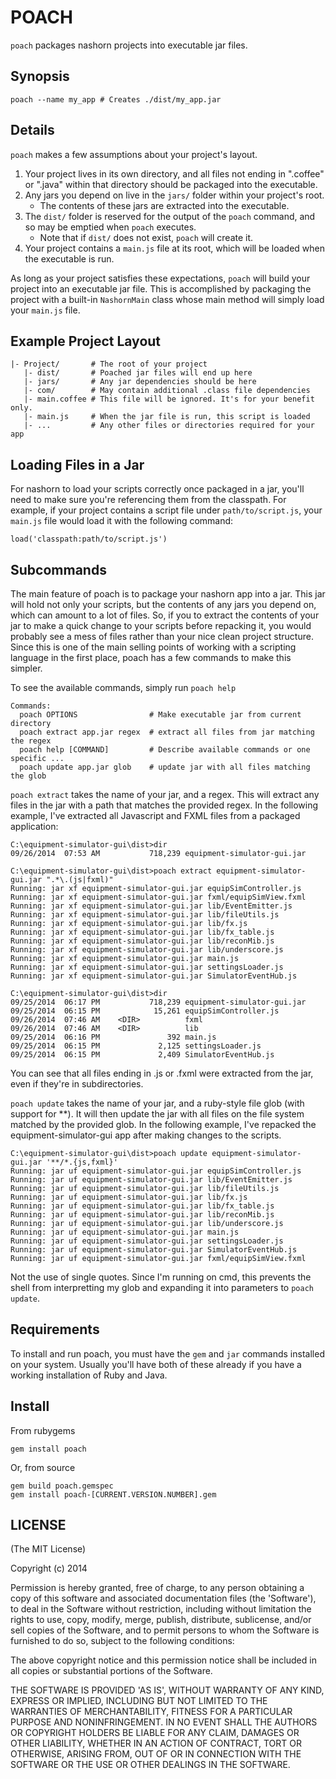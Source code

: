 POACH
=====

`poach` packages nashorn projects into executable jar files.

Synopsis
--------

```
poach --name my_app # Creates ./dist/my_app.jar
```


Details
-------

`poach` makes a few assumptions about your project's layout.

1. Your project lives in its own directory, and all files not ending in ".coffee"
   or ".java" within that directory should be packaged into the executable.
2. Any jars you depend on live in the `jars/` folder within your project's root.
   * The contents of these jars are extracted into the executable.
3. The `dist/` folder is reserved for the output of the `poach` command, and so may
   be emptied when `poach` executes.
   * Note that if `dist/` does not exist, `poach` will create it.
4. Your project contains a `main.js` file at its root, which will be loaded when
   the executable is run.
   
As long as your project satisfies these expectations, `poach` will build your
project into an executable jar file. This is accomplished by packaging the project
with a built-in `NashornMain` class whose main method will simply load your `main.js` file.

Example Project Layout
----------------------

```
|- Project/       # The root of your project
   |- dist/       # Poached jar files will end up here
   |- jars/       # Any jar dependencies should be here
   |- com/        # May contain additional .class file dependencies
   |- main.coffee # This file will be ignored. It's for your benefit only.
   |- main.js     # When the jar file is run, this script is loaded
   |- ...         # Any other files or directories required for your app
```

Loading Files in a Jar
----------------------

For nashorn to load your scripts correctly once packaged in a jar, you'll need
to make sure you're referencing them from the classpath. For example, if your project
contains a script file under `path/to/script.js`, your `main.js` file would load it with
the following command:

`load('classpath:path/to/script.js')`

Subcommands
-----------

The main feature of poach is to package your nashorn app into a jar. This jar will hold not only your scripts, but the contents of any jars you depend on, which can amount to a lot of files. So, if you to extract the contents of your jar to make a quick change to your scripts before repacking it, you would probably see a mess of files rather than your nice clean project structure. Since this is one of the main selling points of working with a scripting language in the first place, poach has a few commands to make this simpler.

To see the available commands, simply run `poach help`

```
Commands:
  poach OPTIONS                # Make executable jar from current directory
  poach extract app.jar regex  # extract all files from jar matching the regex
  poach help [COMMAND]         # Describe available commands or one specific ...
  poach update app.jar glob    # update jar with all files matching the glob
```

`poach extract` takes the name of your jar, and a regex. This will extract any files in the jar with a path that matches the provided regex. In the following example, I've extracted all Javascript and FXML files from a packaged application:

```
C:\equipment-simulator-gui\dist>dir
09/26/2014  07:53 AM           718,239 equipment-simulator-gui.jar
               
C:\equipment-simulator-gui\dist>poach extract equipment-simulator-gui.jar ".*\.(js|fxml)"
Running: jar xf equipment-simulator-gui.jar equipSimController.js
Running: jar xf equipment-simulator-gui.jar fxml/equipSimView.fxml
Running: jar xf equipment-simulator-gui.jar lib/EventEmitter.js
Running: jar xf equipment-simulator-gui.jar lib/fileUtils.js
Running: jar xf equipment-simulator-gui.jar lib/fx.js
Running: jar xf equipment-simulator-gui.jar lib/fx_table.js
Running: jar xf equipment-simulator-gui.jar lib/reconMib.js
Running: jar xf equipment-simulator-gui.jar lib/underscore.js
Running: jar xf equipment-simulator-gui.jar main.js
Running: jar xf equipment-simulator-gui.jar settingsLoader.js
Running: jar xf equipment-simulator-gui.jar SimulatorEventHub.js

C:\equipment-simulator-gui\dist>dir
09/25/2014  06:17 PM           718,239 equipment-simulator-gui.jar
09/25/2014  06:15 PM            15,261 equipSimController.js
09/26/2014  07:46 AM    <DIR>          fxml
09/26/2014  07:46 AM    <DIR>          lib
09/25/2014  06:16 PM               392 main.js
09/25/2014  06:15 PM             2,125 settingsLoader.js
09/25/2014  06:15 PM             2,409 SimulatorEventHub.js
```

You can see that all files ending in .js or .fxml were extracted from the jar, even if they're in subdirectories.

`poach update` takes the name of your jar, and a ruby-style file glob (with support for **). It will then update the jar with all files on the file system matched by the provided glob. In the following example, I've repacked the equipment-simulator-gui app after making changes to the scripts.

```
C:\equipment-simulator-gui\dist>poach update equipment-simulator-gui.jar '**/*.{js,fxml}'
Running: jar uf equipment-simulator-gui.jar equipSimController.js
Running: jar uf equipment-simulator-gui.jar lib/EventEmitter.js
Running: jar uf equipment-simulator-gui.jar lib/fileUtils.js
Running: jar uf equipment-simulator-gui.jar lib/fx.js
Running: jar uf equipment-simulator-gui.jar lib/fx_table.js
Running: jar uf equipment-simulator-gui.jar lib/reconMib.js
Running: jar uf equipment-simulator-gui.jar lib/underscore.js
Running: jar uf equipment-simulator-gui.jar main.js
Running: jar uf equipment-simulator-gui.jar settingsLoader.js
Running: jar uf equipment-simulator-gui.jar SimulatorEventHub.js
Running: jar uf equipment-simulator-gui.jar fxml/equipSimView.fxml
```

Not the use of single quotes. Since I'm running on cmd, this prevents the shell from interpretting my glob and expanding it into parameters to `poach update`.

Requirements
------------

To install and run poach, you must have the `gem` and `jar` commands installed on your system. Usually you'll have both of these already if you have a working installation of Ruby and Java.

Install
-------

From rubygems

```
gem install poach
```

Or, from source

```
gem build poach.gemspec
gem install poach-[CURRENT.VERSION.NUMBER].gem
```

LICENSE
-------

(The MIT License)

Copyright (c) 2014

Permission is hereby granted, free of charge, to any person obtaining
a copy of this software and associated documentation files (the
'Software'), to deal in the Software without restriction, including
without limitation the rights to use, copy, modify, merge, publish,
distribute, sublicense, and/or sell copies of the Software, and to
permit persons to whom the Software is furnished to do so, subject to
the following conditions:

The above copyright notice and this permission notice shall be
included in all copies or substantial portions of the Software.

THE SOFTWARE IS PROVIDED 'AS IS', WITHOUT WARRANTY OF ANY KIND,
EXPRESS OR IMPLIED, INCLUDING BUT NOT LIMITED TO THE WARRANTIES OF
MERCHANTABILITY, FITNESS FOR A PARTICULAR PURPOSE AND NONINFRINGEMENT.
IN NO EVENT SHALL THE AUTHORS OR COPYRIGHT HOLDERS BE LIABLE FOR ANY
CLAIM, DAMAGES OR OTHER LIABILITY, WHETHER IN AN ACTION OF CONTRACT,
TORT OR OTHERWISE, ARISING FROM, OUT OF OR IN CONNECTION WITH THE
SOFTWARE OR THE USE OR OTHER DEALINGS IN THE SOFTWARE.
